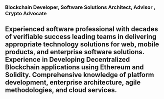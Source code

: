 ### Blockchain Developer, Software Solutions Architect, Advisor , Crypto Advocate
## Experienced software professional with decades of verifiable success leading teams in delivering appropriate technology solutions for web, mobile products, and enterprise software solutions. Experience in Developing Decentralized Blockchain applications using Ethereum and Solidity. Comprehensive knowledge of platform development, enterprise architecture, agile methodologies, and cloud services.

<!--
**juant72/juant72** is a ✨ _special_ ✨ repository because its `README.md` (this file) appears on your GitHub profile.

Here are some ideas to get you started:

- 🔭 I’m currently working on ...
- 🌱 I’m currently learning ...
- 👯 I’m looking to collaborate on ...
- 🤔 I’m looking for help with ...
- 💬 Ask me about ...
- 📫 How to reach me: ...
- 😄 Pronouns: ...
- ⚡ Fun fact: ...
-->
